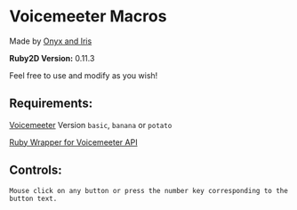 # Voicemeeter Macros

Made by [Onyx and Iris](https://github.com/onyx-and-iris/voicemeeter-api-ruby)

**Ruby2D Version:** 0.11.3

Feel free to use and modify as you wish!

## Requirements:

[Voicemeeter](https://voicemeeter.com/) Version `basic`, `banana` or `potato`

[Ruby Wrapper for Voicemeeter API](https://github.com/onyx-and-iris/voicemeeter-api-ruby)

## Controls:

    Mouse click on any button or press the number key corresponding to the button text.
